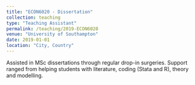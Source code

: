 ```yaml
---
title: "ECON6020 - Dissertation"
collection: teaching
type: "Teaching Assistant"
permalink: /teaching/2019-ECON6020
venue: "University of Southampton"
date: 2019-01-01
location: "City, Country"
---
```


Assisted in MSc dissertations through regular drop-in surgeries. Support ranged from helping students with literature, coding (Stata and R), theory and modelling.
